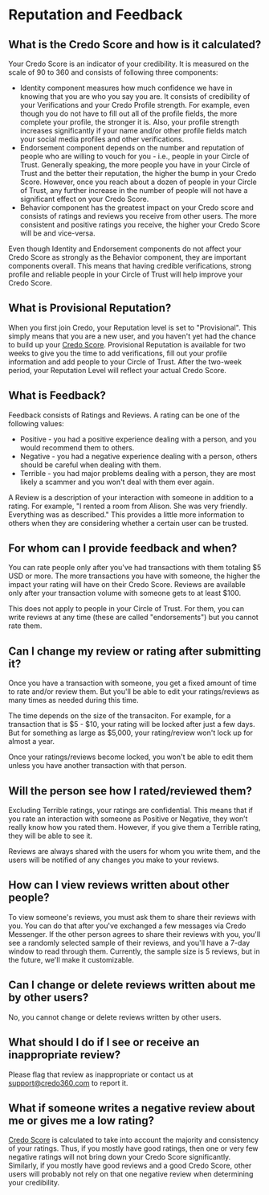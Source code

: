 # Reputation and Feedback

## What is the Credo Score and how is it calculated?
Your Credo Score is an indicator of your credibility. It is measured on the scale of 90 to 360 and consists of following three components:

* Identity component measures how much confidence we have in knowing that you are who you say you are. It consists of credibility of your Verifications and your Credo Profile strength. For example, even though you do not have to fill out all of the profile fields, the more complete your profile, the stronger it is. Also, your profile strength increases significantly if your name and/or other profile fields match your social media profiles and other verifications.
* Endorsement component depends on the number and reputation of people who are willing to vouch for you - i.e., people in your Circle of Trust. Generally speaking, the more people you have in your Circle of Trust and the better their reputation, the higher the bump in your Credo Score. However, once you reach about a dozen of people in your Circle of Trust, any further increase in the number of people will not have a significant effect on your Credo Score.
* Behavior component has the greatest impact on your Credo score and consists of ratings and reviews you receive from other users. The more consistent and positive ratings you receive, the higher your Credo Score will be and vice-versa.

Even though Identity and Endorsement components do not affect your Credo Score as strongly as the Behavior component, they are important components overall. This means that having credible verifications, strong profile and reliable people in your Circle of Trust will help improve your Credo Score.

## What is Provisional Reputation?
When you first join Credo, your Reputation level is set to "Provisional". This simply means that you are a new user, and you haven't yet had the chance to build up your [Credo Score](#what-is-the-credo-score-and-how-is-it-calculated). Provisional Reputation is available for two weeks to give you the time to add verifications, fill out your profile information and add people to your Circle of Trust. After the two-week period, your Reputation Level will reflect your actual Credo Score.

## What is Feedback?
Feedback consists of Ratings and Reviews. A rating can be one of the following values:

* Positive - you had a positive experience dealing with a person, and you would recommend them to others.
* Negative - you had a negative experience dealing with a person, others should be careful when dealing with them.
* Terrible - you had major problems dealing with a person, they are most likely a scammer and you won't deal with them ever again.

A Review is a description of your interaction with someone in addition to a rating. For example, "I rented a room from Alison. She was very friendly. Everything was as described." This provides a little more information to others when they are considering whether a certain user can be trusted.

## For whom can I provide feedback and when?
You can rate people only after you've had transactions with them totaling $5 USD or more. The more transactions you have with someone, the higher the impact your rating will have on their Credo Score. Reviews are available only after your transaction volume with someone gets to at least $100.

This does not apply to people in your Circle of Trust. For them, you can write reviews at any time (these are called "endorsements") but you cannot rate them.

## Can I change my review or rating after submitting it?
Once you have a transaction with someone, you get a fixed amount of time to rate and/or review them. But you'll be able to edit your ratings/reviews as many times as needed during this time.

The time depends on the size of the transaciton. For example, for a transaction that is $5 - $10, your rating will be locked after just a few days. But for something as large as $5,000, your rating/review won't lock up for almost a year.

Once your ratings/reviews become locked, you won't be able to edit them unless you have another transaction with that person.

## Will the person see how I rated/reviewed them?
Excluding Terrible ratings, your ratings are confidential. This means that if you rate an interaction with someone as Positive or Negative, they won’t really know how you rated them. However, if you give them a Terrible rating, they will be able to see it.

Reviews are always shared with the users for whom you write them, and the users will be notified of any changes you make to your reviews.

## How can I view reviews written about other people?
To view someone's reviews, you must ask them to share their reviews with you. You can do that after you've exchanged a few messages via Credo Messenger. If the other person agrees to share their reviews with you, you'll see a randomly selected sample of their reviews, and you'll have a 7-day window to read through them. Currently, the sample size is 5 reviews, but in the future, we'll make it customizable.

## Can I change or delete reviews written about me by other users?
No, you cannot change or delete reviews written by other users.

## What should I do if I see or receive an inappropriate review?
Please flag that review as inappropriate or contact us at [support@credo360.com](mailto:support@credo360.com) to report it.

## What if someone writes a negative review about me or gives me a low rating?
[Credo Score](#what-is-the-credo-score-and-how-is-it-calculated) is calculated to take into account the majority and consistency of your ratings. Thus, if you mostly have good ratings, then one or very few negative ratings will not bring down your Credo Score significantly. Similarly, if you mostly have good reviews and a good Credo Score, other users will probably not rely on that one negative review when determining your credibility.